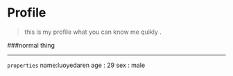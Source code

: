 # Profile
>this is my profile what you can know me quikly .

###normal thing

---
`properties`
name:luoyedaren
age : 29
sex : male



